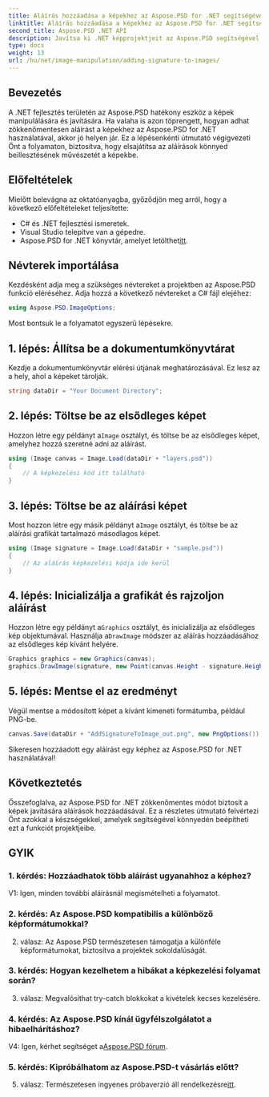 ```yaml
---
title: Aláírás hozzáadása a képekhez az Aspose.PSD for .NET segítségével
linktitle: Aláírás hozzáadása a képekhez az Aspose.PSD for .NET segítségével
second_title: Aspose.PSD .NET API
description: Javítsa ki .NET képprojektjeit az Aspose.PSD segítségével. Ismerje meg, hogyan adhat hozzá aláírásokat zökkenőmentesen a lépésenkénti útmutatónk segítségével.
type: docs
weight: 13
url: /hu/net/image-manipulation/adding-signature-to-images/
---
```

## Bevezetés

A .NET fejlesztés területén az Aspose.PSD hatékony eszköz a képek manipulálására és javítására. Ha valaha is azon töprengett, hogyan adhat zökkenőmentesen aláírást a képekhez az Aspose.PSD for .NET használatával, akkor jó helyen jár. Ez a lépésenkénti útmutató végigvezeti Önt a folyamaton, biztosítva, hogy elsajátítsa az aláírások könnyed beillesztésének művészetét a képekbe.

## Előfeltételek

Mielőtt belevágna az oktatóanyagba, győződjön meg arról, hogy a következő előfeltételeket teljesítette:

- C# és .NET fejlesztési ismeretek.
- Visual Studio telepítve van a gépedre.
-  Aspose.PSD for .NET könyvtár, amelyet letölthet[itt](https://releases.aspose.com/psd/net/).

## Névterek importálása

Kezdésként adja meg a szükséges névtereket a projektben az Aspose.PSD funkció eléréséhez. Adja hozzá a következő névtereket a C# fájl elejéhez:

```csharp
using Aspose.PSD.ImageOptions;
```

Most bontsuk le a folyamatot egyszerű lépésekre.

## 1. lépés: Állítsa be a dokumentumkönyvtárat

Kezdje a dokumentumkönyvtár elérési útjának meghatározásával. Ez lesz az a hely, ahol a képeket tárolják.

```csharp
string dataDir = "Your Document Directory";
```

## 2. lépés: Töltse be az elsődleges képet

 Hozzon létre egy példányt a`Image` osztályt, és töltse be az elsődleges képet, amelyhez hozzá szeretné adni az aláírást.

```csharp
using (Image canvas = Image.Load(dataDir + "layers.psd"))
{
    // A képkezelési kód itt található
}
```

## 3. lépés: Töltse be az aláírási képet

 Most hozzon létre egy másik példányt a`Image` osztályt, és töltse be az aláírási grafikát tartalmazó másodlagos képet.

```csharp
using (Image signature = Image.Load(dataDir + "sample.psd"))
{
    // Az aláírás képkezelési kódja ide kerül
}
```

## 4. lépés: Inicializálja a grafikát és rajzoljon aláírást

 Hozzon létre egy példányt a`Graphics` osztályt, és inicializálja az elsődleges kép objektumával. Használja a`DrawImage` módszer az aláírás hozzáadásához az elsődleges kép kívánt helyére.

```csharp
Graphics graphics = new Graphics(canvas);
graphics.DrawImage(signature, new Point(canvas.Height - signature.Height, canvas.Width - signature.Width));
```

## 5. lépés: Mentse el az eredményt

Végül mentse a módosított képet a kívánt kimeneti formátumba, például PNG-be.

```csharp
canvas.Save(dataDir + "AddSignatureToImage_out.png", new PngOptions());
```

Sikeresen hozzáadott egy aláírást egy képhez az Aspose.PSD for .NET használatával!

## Következtetés

Összefoglalva, az Aspose.PSD for .NET zökkenőmentes módot biztosít a képek javítására aláírások hozzáadásával. Ez a részletes útmutató felvértezi Önt azokkal a készségekkel, amelyek segítségével könnyedén beépítheti ezt a funkciót projektjeibe.

## GYIK

### 1. kérdés: Hozzáadhatok több aláírást ugyanahhoz a képhez?

V1: Igen, minden további aláírásnál megismételheti a folyamatot.

### 2. kérdés: Az Aspose.PSD kompatibilis a különböző képformátumokkal?

2. válasz: Az Aspose.PSD természetesen támogatja a különféle képformátumokat, biztosítva a projektek sokoldalúságát.

### 3. kérdés: Hogyan kezelhetem a hibákat a képkezelési folyamat során?

3. válasz: Megvalósíthat try-catch blokkokat a kivételek kecses kezelésére.

### 4. kérdés: Az Aspose.PSD kínál ügyfélszolgálatot a hibaelhárításhoz?

 V4: Igen, kérhet segítséget a[Aspose.PSD fórum](https://forum.aspose.com/c/psd/34).

### 5. kérdés: Kipróbálhatom az Aspose.PSD-t vásárlás előtt?

 5. válasz: Természetesen ingyenes próbaverzió áll rendelkezésre[itt](https://releases.aspose.com/).